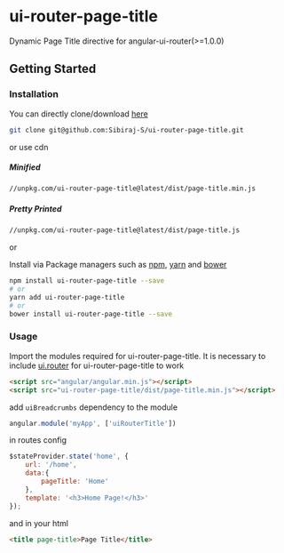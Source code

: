 # ui-router-page-title

Dynamic Page Title directive for angular-ui-router(>=1.0.0)

## Getting Started

### Installation

You can directly clone/download [here][ui-router-page-title]

```bash
git clone git@github.com:Sibiraj-S/ui-router-page-title.git
```
or use cdn

##### Minified

```bash
//unpkg.com/ui-router-page-title@latest/dist/page-title.min.js
```

##### Pretty Printed

```bash
//unpkg.com/ui-router-page-title@latest/dist/page-title.js
```
or

Install via Package managers such as [npm][npm], [yarn][yarn] and [bower][bower]

```bash
npm install ui-router-page-title --save
# or
yarn add ui-router-page-title
# or
bower install ui-router-page-title --save
```

### Usage

Import the modules required for ui-router-page-title. It is necessary to include [ui.router][uiRouter] for ui-router-page-title to work

 ```html
<script src="angular/angular.min.js"></script>
<script src="ui-router-page-title/dist/page-title.min.js"></script>
 ```

add `uiBreadcrumbs` dependency to the module

```js
angular.module('myApp', ['uiRouterTitle'])
```

in routes config

```js
$stateProvider.state('home', {
    url: '/home',
    data:{
        pageTitle: 'Home'
    },
    template: '<h3>Home Page!</h3>'
});
```

and in your html
```html
<title page-title>Page Title</title>
```


[uiRouter]: https://ui-router.github.io/
[npm]: https://www.npmjs.com/
[yarn]: https://yarnpkg.com/lang/en/
[bower]: https://bower.io/
[github]: https://sibiraj-s.github.io/
[ui-router-page-title]: https://github.com/Sibiraj-S/ui-router-page-title
[demo]: https://sibiraj-s.github.io/ui-router-page-title/
